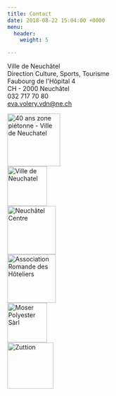 ```yaml
---
title: Contact
date: 2018-08-22 15:04:00 +0000
menu:
  header:
    weight: 5

---
```

Ville de Neuchâtel  
Direction Culture, Sports, Tourisme  
Faubourg de l'Hôpital 4  
CH - 2000 Neuchâtel  
032 717 70 80  
[eva.volery.vdn@ne.ch](mailto:lena.brina@ne.ch)


<div class="logos">
  <div class="item-logo">
  <a href="https://www.neuchatelville.ch/fr/" target="_blank" class="my-4 mr-1 d-block pl-2">
    <img src="{{ site.baseurl }}/css/assets/logos/40ans.png" width="120" height="auto" alt="40 ans zone piétonne - Ville de Neuchatel">
  </a>
  </div>
  <div class="item-logo">
    <a href="https://www.neuchatelville.ch/fr/" target="_blank" class="my-4 mr-1 d-block pl-2">
      <img src="{{ site.baseurl }}/css/assets/logos/neuchatel.png" width="90" height="auto" alt="Ville de Neuchatel">
    </a>
  </div>
  <div class="item-logo">
    <a href="http://www.neuchatelcentre.ch/" target="_blank" class="my-4 d-block pl-2">
        <img src="{{ site.baseurl }}/css/assets/logos/centre.png" width="110" height="auto" alt="Neuchâtel Centre">
    </a>
  </div>
  <div class="item-logo">
    <a href="http://www.hotellerieromande.ch/" target="_blank" class="my-4 mr-1 d-block pl-2">
        <img src="{{ site.baseurl }}/css/assets/logos/hotellerie.png" width="110" height="auto" alt="Association Romande des Hôteliers">
    </a>
  </div>
  <div class="item-logo">
    <a href="http://www.moser-polyester.ch/" target="_blank" class="my-4 d-block mr-2 pl-2">
        <img src="{{ site.baseurl }}/css/assets/logos/moser.png" width="90" height="auto" alt="Moser Polyester Sàrl">
    </a>
  </div>
  <div class="item-logo">
    <a href="http://www.zuttion.ch/" target="_blank" class="my-4 d-block pl-2">
        <img src="{{ site.baseurl }}/css/assets/logos/zuttion.png" width="105" alt="Zuttion">
    </a>
  </div>
</div>
